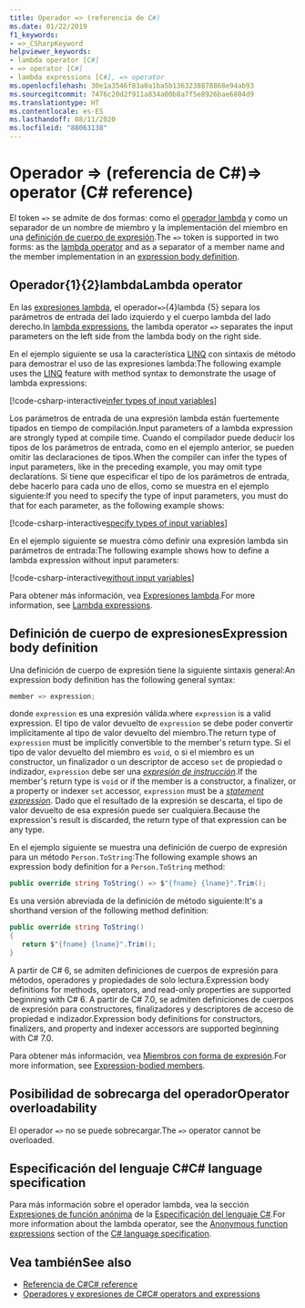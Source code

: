 ```yaml
---
title: Operador => (referencia de C#)
ms.date: 01/22/2019
f1_keywords:
- =>_CSharpKeyword
helpviewer_keywords:
- lambda operator [C#]
- => operator [C#]
- lambda expressions [C#], => operator
ms.openlocfilehash: 30e1a3546f83a0a1ba5b1363238878868e94ab93
ms.sourcegitcommit: 7476c20d2f911a834a00b8a7f5e8926bae6804d9
ms.translationtype: HT
ms.contentlocale: es-ES
ms.lasthandoff: 08/11/2020
ms.locfileid: "88063138"
---
```

# <a name="-operator-c-reference"></a><span data-ttu-id="17573-102">Operador => (referencia de C#)</span><span class="sxs-lookup"><span data-stu-id="17573-102">=> operator (C# reference)</span></span>

<span data-ttu-id="17573-103">El token `=>` se admite de dos formas: como el [operador lambda](#lambda-operator) y como un separador de un nombre de miembro y la implementación del miembro en una [definición de cuerpo de expresión](#expression-body-definition).</span><span class="sxs-lookup"><span data-stu-id="17573-103">The `=>` token is supported in two forms: as the [lambda operator](#lambda-operator) and as a separator of a member name and the member implementation in an [expression body definition](#expression-body-definition).</span></span>

## <a name="lambda-operator"></a><span data-ttu-id="17573-104">Operador{1}{2}lambda</span><span class="sxs-lookup"><span data-stu-id="17573-104">Lambda operator</span></span>

<span data-ttu-id="17573-105">En las [expresiones lambda](lambda-expressions.md), el operador`=>`{4}lambda {5} separa los parámetros de entrada del lado izquierdo y el cuerpo lambda del lado derecho.</span><span class="sxs-lookup"><span data-stu-id="17573-105">In [lambda expressions](lambda-expressions.md), the lambda operator `=>` separates the input parameters on the left side from the lambda body on the right side.</span></span>

<span data-ttu-id="17573-106">En el ejemplo siguiente se usa la característica [LINQ](../../programming-guide/concepts/linq/index.md) con sintaxis de método para demostrar el uso de las expresiones lambda:</span><span class="sxs-lookup"><span data-stu-id="17573-106">The following example uses the [LINQ](../../programming-guide/concepts/linq/index.md) feature with method syntax to demonstrate the usage of lambda expressions:</span></span>

[!code-csharp-interactive[infer types of input variables](snippets/shared/LambdaOperator.cs#InferredTypes)]

<span data-ttu-id="17573-107">Los parámetros de entrada de una expresión lambda están fuertemente tipados en tiempo de compilación.</span><span class="sxs-lookup"><span data-stu-id="17573-107">Input parameters of a lambda expression are strongly typed at compile time.</span></span> <span data-ttu-id="17573-108">Cuando el compilador puede deducir los tipos de los parámetros de entrada, como en el ejemplo anterior, se pueden omitir las declaraciones de tipos.</span><span class="sxs-lookup"><span data-stu-id="17573-108">When the compiler can infer the types of input parameters, like in the preceding example, you may omit type declarations.</span></span> <span data-ttu-id="17573-109">Si tiene que especificar el tipo de los parámetros de entrada, debe hacerlo para cada uno de ellos, como se muestra en el ejemplo siguiente:</span><span class="sxs-lookup"><span data-stu-id="17573-109">If you need to specify the type of input parameters, you must do that for each parameter, as the following example shows:</span></span>

[!code-csharp-interactive[specify types of input variables](snippets/shared/LambdaOperator.cs#ExplicitTypes)]

<span data-ttu-id="17573-110">En el ejemplo siguiente se muestra cómo definir una expresión lambda sin parámetros de entrada:</span><span class="sxs-lookup"><span data-stu-id="17573-110">The following example shows how to define a lambda expression without input parameters:</span></span>

[!code-csharp-interactive[without input variables](snippets/shared/LambdaOperator.cs#WithoutInput)]

<span data-ttu-id="17573-111">Para obtener más información, vea [Expresiones lambda](lambda-expressions.md).</span><span class="sxs-lookup"><span data-stu-id="17573-111">For more information, see [Lambda expressions](lambda-expressions.md).</span></span>

## <a name="expression-body-definition"></a><span data-ttu-id="17573-112">Definición de cuerpo de expresiones</span><span class="sxs-lookup"><span data-stu-id="17573-112">Expression body definition</span></span>

<span data-ttu-id="17573-113">Una definición de cuerpo de expresión tiene la siguiente sintaxis general:</span><span class="sxs-lookup"><span data-stu-id="17573-113">An expression body definition has the following general syntax:</span></span>

```csharp
member => expression;
```

<span data-ttu-id="17573-114">donde `expression` es una expresión válida.</span><span class="sxs-lookup"><span data-stu-id="17573-114">where `expression` is a valid expression.</span></span> <span data-ttu-id="17573-115">El tipo de valor devuelto de `expression` se debe poder convertir implícitamente al tipo de valor devuelto del miembro.</span><span class="sxs-lookup"><span data-stu-id="17573-115">The return type of `expression` must be implicitly convertible to the member's return type.</span></span> <span data-ttu-id="17573-116">Si el tipo de valor devuelto del miembro es `void`, o si el miembro es un constructor, un finalizador o un descriptor de acceso `set` de propiedad o indizador, `expression` debe ser una [*expresión de instrucción*](~/_csharplang/spec/statements.md#expression-statements).</span><span class="sxs-lookup"><span data-stu-id="17573-116">If the member's return type is `void` or if the member is a constructor, a finalizer, or a property or indexer `set` accessor, `expression` must be a [*statement expression*](~/_csharplang/spec/statements.md#expression-statements).</span></span> <span data-ttu-id="17573-117">Dado que el resultado de la expresión se descarta, el tipo de valor devuelto de esa expresión puede ser cualquiera.</span><span class="sxs-lookup"><span data-stu-id="17573-117">Because the expression's result is discarded, the return type of that expression can be any type.</span></span>

<span data-ttu-id="17573-118">En el ejemplo siguiente se muestra una definición de cuerpo de expresión para un método `Person.ToString`:</span><span class="sxs-lookup"><span data-stu-id="17573-118">The following example shows an expression body definition for a `Person.ToString` method:</span></span>

```csharp
public override string ToString() => $"{fname} {lname}".Trim();
```

<span data-ttu-id="17573-119">Es una versión abreviada de la definición de método siguiente:</span><span class="sxs-lookup"><span data-stu-id="17573-119">It's a shorthand version of the following method definition:</span></span>

```csharp
public override string ToString()
{
   return $"{fname} {lname}".Trim();
}
```

<span data-ttu-id="17573-120">A partir de C# 6, se admiten definiciones de cuerpos de expresión para métodos, operadores y propiedades de solo lectura.</span><span class="sxs-lookup"><span data-stu-id="17573-120">Expression body definitions for methods, operators, and read-only properties are supported beginning with C# 6.</span></span> <span data-ttu-id="17573-121">A partir de C# 7.0, se admiten definiciones de cuerpos de expresión para constructores, finalizadores y descriptores de acceso de propiedad e indizador.</span><span class="sxs-lookup"><span data-stu-id="17573-121">Expression body definitions for constructors, finalizers, and property and indexer accessors are supported beginning with C# 7.0.</span></span>

<span data-ttu-id="17573-122">Para obtener más información, vea [Miembros con forma de expresión](../../programming-guide/statements-expressions-operators/expression-bodied-members.md).</span><span class="sxs-lookup"><span data-stu-id="17573-122">For more information, see [Expression-bodied members](../../programming-guide/statements-expressions-operators/expression-bodied-members.md).</span></span>

## <a name="operator-overloadability"></a><span data-ttu-id="17573-123">Posibilidad de sobrecarga del operador</span><span class="sxs-lookup"><span data-stu-id="17573-123">Operator overloadability</span></span>

<span data-ttu-id="17573-124">El operador `=>` no se puede sobrecargar.</span><span class="sxs-lookup"><span data-stu-id="17573-124">The `=>` operator cannot be overloaded.</span></span>

## <a name="c-language-specification"></a><span data-ttu-id="17573-125">Especificación del lenguaje C#</span><span class="sxs-lookup"><span data-stu-id="17573-125">C# language specification</span></span>

<span data-ttu-id="17573-126">Para más información sobre el operador lambda, vea la sección [Expresiones de función anónima](~/_csharplang/spec/expressions.md#anonymous-function-expressions) de la [Especificación del lenguaje C#](~/_csharplang/spec/introduction.md).</span><span class="sxs-lookup"><span data-stu-id="17573-126">For more information about the lambda operator, see the [Anonymous function expressions](~/_csharplang/spec/expressions.md#anonymous-function-expressions) section of the [C# language specification](~/_csharplang/spec/introduction.md).</span></span>

## <a name="see-also"></a><span data-ttu-id="17573-127">Vea también</span><span class="sxs-lookup"><span data-stu-id="17573-127">See also</span></span>

- [<span data-ttu-id="17573-128">Referencia de C#</span><span class="sxs-lookup"><span data-stu-id="17573-128">C# reference</span></span>](../index.md)
- [<span data-ttu-id="17573-129">Operadores y expresiones de C#</span><span class="sxs-lookup"><span data-stu-id="17573-129">C# operators and expressions</span></span>](index.md)
